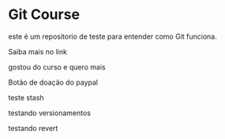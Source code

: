 # Git Course

este é um repositorio de teste para entender como Git funciona.

Saiba mais no link

gostou do curso e quero mais

Botão de doação do paypal

teste stash

testando versionamentos

testando revert
